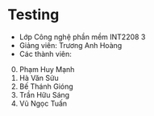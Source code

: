 Testing
=======
- Lớp Công nghệ phần mềm INT2208 3
- Giảng viên: Trương Anh Hoàng
- Các thành viên:

0. Phạm Huy Mạnh
0. Hà Văn Sửu
0. Bế Thánh Gióng
0. Trần Hữu Sáng 
0. Vũ Ngọc Tuấn
